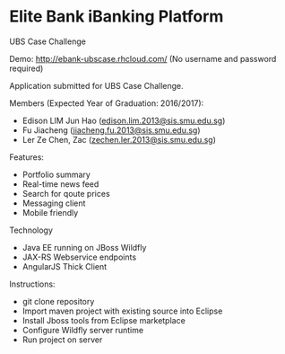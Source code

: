 # Elite Bank iBanking Platform
UBS Case Challenge

Demo: http://ebank-ubscase.rhcloud.com/
(No username and password required)

Application submitted for UBS Case Challenge. 

Members (Expected Year of Graduation: 2016/2017): 
* Edison LIM Jun Hao (edison.lim.2013@sis.smu.edu.sg)
* Fu Jiacheng (jiacheng.fu.2013@sis.smu.edu.sg)
* Ler Ze Chen, Zac (zechen.ler.2013@sis.smu.edu.sg)

Features:
* Portfolio summary
* Real-time news feed
* Search for qoute prices
* Messaging client
* Mobile friendly

Technology
* Java EE running on JBoss Wildfly
* JAX-RS Webservice endpoints
* AngularJS Thick Client

Instructions:
* git clone repository
* Import maven project with existing source into Eclipse
* Install Jboss tools from Eclipse marketplace
* Configure Wildfly server runtime
* Run project on server

